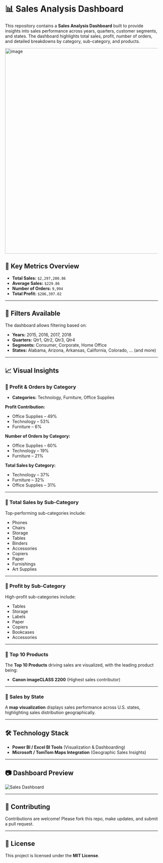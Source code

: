 # 📊 Sales Analysis Dashboard

This repository contains a **Sales Analysis Dashboard** built to provide insights into sales performance across years, quarters, customer segments, and states. The dashboard highlights total sales, profit, number of orders, and detailed breakdowns by category, sub-category, and products.

<img width="1002" height="675" alt="image" src="https://github.com/user-attachments/assets/fedac369-d0a1-471c-9b70-8fbb7aaac940" />


## 🚀 Key Metrics Overview
- **Total Sales:** `$2,297,200.86`  
- **Average Sales:** `$229.86`  
- **Number of Orders:** `9,994`  
- **Total Profit:** `$286,397.02`  

---

## 📂 Filters Available
The dashboard allows filtering based on:
- **Years:** 2015, 2016, 2017, 2018  
- **Quarters:** Qtr1, Qtr2, Qtr3, Qtr4  
- **Segments:** Consumer, Corporate, Home Office  
- **States:** Alabama, Arizona, Arkansas, California, Colorado, ... (and more)  

---

## 📈 Visual Insights

### 🔹 Profit & Orders by Category
- **Categories:** Technology, Furniture, Office Supplies  

**Profit Contribution:**  
- Office Supplies – 49%  
- Technology – 53%  
- Furniture – 6%  

**Number of Orders by Category:**  
- Office Supplies – 60%  
- Technology – 19%  
- Furniture – 21%  

**Total Sales by Category:**  
- Technology – 37%  
- Furniture – 32%  
- Office Supplies – 31%  

---

### 🔹 Total Sales by Sub-Category
Top-performing sub-categories include:  
- Phones  
- Chairs  
- Storage  
- Tables  
- Binders  
- Accessories  
- Copiers  
- Paper  
- Furnishings  
- Art Supplies  

---

### 🔹 Profit by Sub-Category
High-profit sub-categories include:  
- Tables  
- Storage  
- Labels  
- Paper  
- Copiers  
- Bookcases  
- Accessories  

---

### 🔹 Top 10 Products
The **Top 10 Products** driving sales are visualized, with the leading product being:  
- **Canon imageCLASS 2200** (Highest sales contributor)  

---

### 🔹 Sales by State
A **map visualization** displays sales performance across U.S. states, highlighting sales distribution geographically.  

---

## 🛠️ Technology Stack
- **Power BI / Excel BI Tools** (Visualization & Dashboarding)  
- **Microsoft / TomTom Maps Integration** (Geographic Sales Insights)  

---

## 📷 Dashboard Preview
![Sales Dashboard](74bdcf36-a0ef-4b88-acfd-52c019c38790.png)  

---

## 🤝 Contributing
Contributions are welcome! Please fork this repo, make updates, and submit a pull request.  

---

## 📜 License
This project is licensed under the **MIT License**.  

